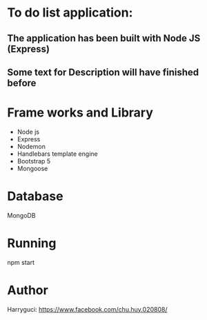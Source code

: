 # To do list application:
<h2>The application has been built with Node JS (Express)<h2>
<p>Some text for Description will have finished before</p>

# Frame works and Library
<ul>
    <li>Node js</li>
    <li>Express</li>
    <li>Nodemon</li>
    <li>Handlebars template engine</li>
    <li>Bootstrap 5</li>
    <li>Mongoose</li>
</ul>

# Database
<p>MongoDB</p>

# Running
<p>npm start</p>

# Author
Harryguci: <a href="https://www.facebook.com/chu.huy.020808/">https://www.facebook.com/chu.huy.020808/</a>